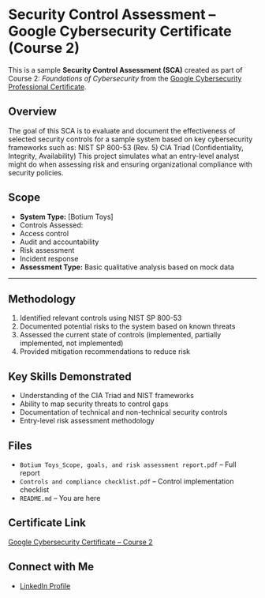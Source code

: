 # Security Control Assessment – Google Cybersecurity Certificate (Course 2)

This is a sample **Security Control Assessment (SCA)** created as part of Course 2: *Foundations of Cybersecurity* from the [Google Cybersecurity Professional Certificate](https://grow.google/certificates/cybersecurity/).

## Overview
The goal of this SCA is to evaluate and document the effectiveness of selected security controls for a sample system based on key cybersecurity frameworks such as:
NIST SP 800-53 (Rev. 5)
CIA Triad (Confidentiality, Integrity, Availability)
This project simulates what an entry-level analyst might do when assessing risk and ensuring organizational compliance with security policies.


## Scope

- **System Type:** [Botium Toys]
- Controls Assessed:
- Access control
- Audit and accountability
- Risk assessment
- Incident response
- **Assessment Type:** Basic qualitative analysis based on mock data

---

## Methodology

1. Identified relevant controls using NIST SP 800-53
2. Documented potential risks to the system based on known threats
3. Assessed the current state of controls (implemented, partially implemented, not implemented)
4. Provided mitigation recommendations to reduce risk


## Key Skills Demonstrated

- Understanding of the CIA Triad and NIST frameworks
- Ability to map security threats to control gaps
- Documentation of technical and non-technical security controls
- Entry-level risk assessment methodology

## Files

- `Botium Toys_Scope, goals, and risk assessment report.pdf` – Full report
- `Controls and compliance checklist.pdf` – Control implementation checklist
- `README.md` – You are here


## Certificate Link

[Google Cybersecurity Certificate – Course 2](https://coursera.org/account/accomplishments/certificate/certificate_id_here)


## Connect with Me

- [LinkedIn Profile](http://linkedin.com/in/pedro-hernandez-903aa3372)
